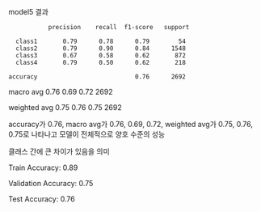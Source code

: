 model5 결과
               


               precision    recall  f1-score   support

      class1       0.79      0.78      0.79        54
      class2       0.79      0.90      0.84      1548
      class3       0.67      0.58      0.62       872
      class4       0.79      0.50      0.62       218

    accuracy                           0.76      2692
   
   macro avg       0.76      0.69      0.72      2692

weighted avg       0.75      0.76      0.75      2692

 accuracy가 0.76, macro avg가 0.76, 0.69, 0.72, weighted avg가 0.75, 0.76, 0.75로 나타나고 
모델이 전체적으로 양호 수준의 성능

클래스 간에 큰 차이가 있음을 의미



Train Accuracy: 0.89

Validation Accuracy: 0.75

Test Accuracy: 0.76